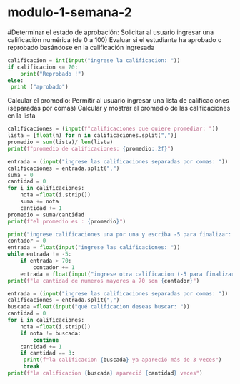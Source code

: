 # modulo-1-semana-2
#Determinar el estado de aprobación:
Solicitar al usuario ingresar una calificación numérica (de 0 a 100)
Evaluar si el estudiante ha aprobado o reprobado basándose en la calificación ingresada
```python
calificacion = int(input("ingrese la calificacion: "))
if calificacion <= 70:
    print("Reprobado !")
else:
 print ("aprobado")
```
Calcular el promedio:
Permitir al usuario ingresar una lista de calificaciones (separadas por comas)
Calcular y mostrar el promedio de las calificaciones en la lista
```python
calificaciones = (input(f"calificaciones que quiere promediar: "))
lista = [float(n) for n in calificaciones.split(",")]
promedio = sum(lista)/ len(lista)
print(f"promedio de calificaciones: {promedio:.2f}")
```
```python
entrada = (input("ingrese las calificaciones separadas por comas: "))
calificaciones = entrada.split(",")
suma = 0
cantidad = 0
for i in calificaciones:
    nota =float(i.strip())
    suma += nota
    cantidad += 1
promedio = suma/cantidad
print(f"el promedio es : {promedio}")
```
```python
print("ingrese calificaciones una por una y escriba -5 para finalizar: ")
contador = 0
entrada = float(input("ingrese las calificaciones: "))
while entrada != -5:
    if entrada > 70:
        contador += 1
    entrada = float(input("ingrese otra calificacion (-5 para finalizar): "))
print(f"la cantidad de numeros mayores a 70 son {contador}")

```
```python
entrada = (input("ingrese las calificaciones separadas por comas: "))
calificaciones = entrada.split(",")
buscada =float(input("qué calificacion deseas buscar: "))
cantidad = 0
for i in calificaciones:
    nota =float(i.strip())
    if nota != buscada:
        continue
    cantidad += 1
    if cantidad == 3:
     print(f"la calificacion {buscada} ya apareció más de 3 veces")
     break
print(f"la calificacion {buscada} apareció {cantidad} veces")

```
